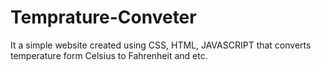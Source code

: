 # Temprature-Conveter
It a simple website created using CSS, HTML, JAVASCRIPT that converts temperature form Celsius to Fahrenheit and etc.
